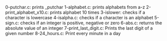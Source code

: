 0-putchar.c: prints _putchar
1-alphabet.c: prints alphabets from a-z
2-print_alphabet_x10.c: prints alphabet 10 times
3-islower: checks if a character is lowercase
4-isalpha.c: checks if a character is an alphabet
5-sign.c: checks if an integer is positive, negative or zero
6-abs.c: returns the absolute value of an integer
7-print_last_digit.c: Prints the last digit of a given number
8-24_hours.c: Print every minute in a day
